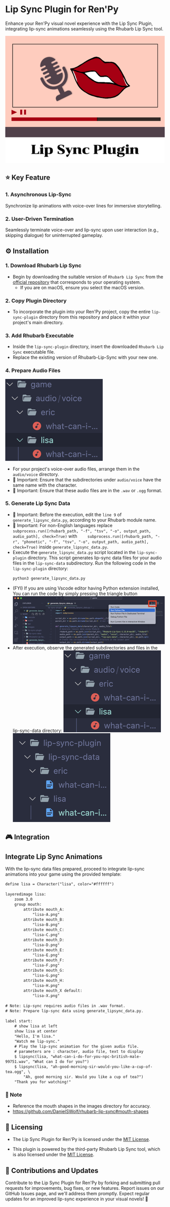 # Lip Sync Plugin for Ren'Py

Enhance your Ren'Py visual novel experience with the Lip Sync Plugin, integrating lip-sync animations seamlessly using the Rhubarb Lip Sync tool.

![image](./README/thumbnail_lipsync.png)

## ⭐️ Key Feature

### 1. Asynchronous Lip-Sync

Synchronize lip animations with voice-over lines for immersive storytelling.

### 2. User-Driven Termination

Seamlessly terminate voice-over and lip-sync upon user interaction (e.g., skipping dialogue) for uninterrupted gameplay.

## ⚙️ Installation

### 1. Download Rhubarb Lip Sync

- Begin by downloading the suitable version of `Rhubarb Lip Sync` from the [official repository](https://github.com/DanielSWolf/rhubarb-lip-sync/releases) that corresponds to your operating system.
  - If you are on macOS, ensure you select the macOS version.

### 2. Copy Plugin Directory

- To incorporate the plugin into your Ren'Py project, copy the entire `lip-sync-plugin` directory from this repository and place it within your project's main directory.

### 3. Add Rhubarb Executable

- Inside the `lip-sync-plugin` directory, insert the downloaded `Rhubarb Lip Sync` executable file.
- Replace the existing version of Rhubarb-Lip-Sync with your new one.

### 4. Prepare Audio Files
![alt-text-1](./README/audio_dir.png "title-1")
- For your project's voice-over audio files, arrange them in the `audio/voice` directory.
- 🚨 Important: Ensure that the subdirectories under `audio/voice` have the same name with the character. 
- 🚨 Important: Ensure that these audio files are in the `.wav` or `.ogg` format.

### 5. Generate Lip Sync Data

- 🚨 Important: Before the execution, edit the `line 9` of `generate_lipsync_data.py`, according to your Rhubarb module name.
- 🚨 Important: For non-English languages replace `    subprocess.run([rhubarb_path, "-f", "tsv", "-o", output_path, audio_path], check=True)` with `    subprocess.run([rhubarb_path, "-r", "phonetic", "-f", "tsv", "-o", output_path, audio_path], check=True)` inside `generate_lipsync_data.py`.
- Execute the `generate_lipsync_data.py` script located in the `lip-sync-plugin` directory. This script generates lip-sync data files for your audio files in the `lip-sync-data` subdirectory.
Run the following code in the `lip-sync-plugin` directory:
  ```bash
  python3 generate_lipsync_data.py
  ```
- (FYI) If you are using Vscode editor having Python extension installed, You can run the code by simply pressing the triangle button
  ![image](./README/vscode_howto_run_python_code.png)
- After execution, observe the generated subdirectories and files in the lip-sync-data directory:
  ![alt-text-1](./README/audio_dir.png "title-1")
  ![alt-text-2](./README/lipsync-data.png "title-1")

## 🎮 Integration

## Integrate Lip Sync Animations

With the lip-sync data files prepared, proceed to integrate lip-sync animations into your game using the provided template:

```renpy
define lisa = Character("lisa", color="#ffffff")

layeredimage lisa:
    zoom 3.0
    group mouth:
        attribute mouth_A:
            "lisa-A.png"
        attribute mouth_B:
            "lisa-B.png"
        attribute mouth_C:
            "lisa-C.png"
        attribute mouth_D:
            "lisa-D.png"
        attribute mouth_E:
            "lisa-E.png"
        attribute mouth_F:
            "lisa-F.png"
        attribute mouth_G:
            "lisa-G.png"
        attribute mouth_H:
            "lisa-H.png"
        attribute mouth_X default:
            "lisa-X.png"

# Note: Lip-sync requires audio files in .wav format.
# Note: Prepare lip-sync data using generate_lipsync_data.py.

label start:
    # show lisa at left
    show lisa at center
    "Hello, I'm lisa."
    "Watch me lip-sync."
    # Play the lip-sync animation for the given audio file.
    # parameters are : character, audio file, text to display
    $ lipsync(lisa, "what-can-i-do-for-you-npc-british-male-99751.wav", "What can I do for you?")
    $ lipsync(lisa, "ah-good-morning-sir-would-you-like-a-cup-of-tea.ogg", \
        "Ah, good morning sir. Would you like a cup of tea?")
    "Thank you for watching!"
```

### 🚨 Note
- Reference the mouth shapes in the images directory for accuracy.
- https://github.com/DanielSWolf/rhubarb-lip-sync#mouth-shapes

## 📜 Licensing

- The Lip Sync Plugin for Ren'Py is licensed under the [MIT License](LICENSE).

- This plugin is powered by the third-party Rhubarb Lip Sync tool, which is also licensed under the [MIT License](https://github.com/DanielSWolf/rhubarb-lip-sync/blob/master/LICENSE).

## 🙌 Contributions and Updates

Contribute to the Lip Sync Plugin for Ren'Py by forking and submitting pull requests for improvements, bug fixes, or new features. Report issues on our GitHub Issues page, and we'll address them promptly. Expect regular updates for an improved lip-sync experience in your visual novels! 🚀
